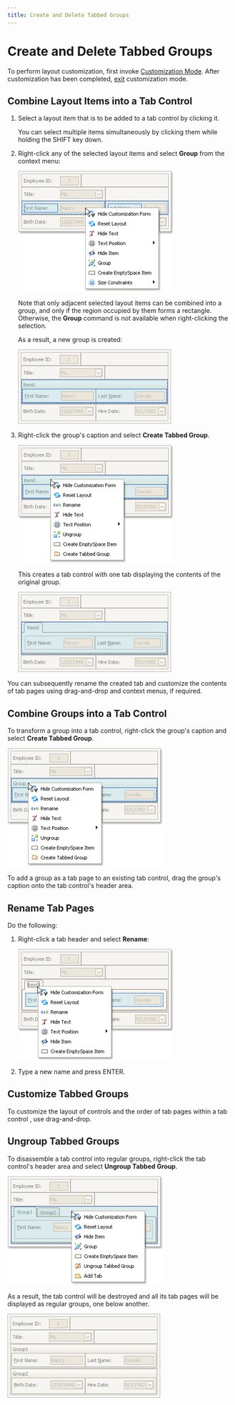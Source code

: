 ```yaml
---
title: Create and Delete Tabbed Groups
---
```

# Create and Delete Tabbed Groups
To perform layout customization, first invoke [Customization Mode](start-layout-customization.md). After customization has been completed, [exit](finish-layout-customization.md) customization mode.

## Combine Layout Items into a Tab Control
1. Select a layout item that is to be added to a tab control by clicking it.
	
	You can select multiple items simultaneously by clicking them while holding the SHIFT key down.
2. Right-click any of the selected layout items and select **Group** from the context menu:
	
	![EU_XtraLayout_LayoutControl_SelectedItems_Menu](../../../images/img7643.png)
	
	Note that only adjacent selected layout items can be combined into a group, and only if the region occupied by them forms a rectangle. Otherwise, the **Group** command is not available when right-clicking the selection.
	
	As a result, a new group is created:
	
	![EU_XtraLayout_LayoutControl_NewGroup](../../../images/img7647.png)
3. Right-click the group's caption and select **Create Tabbed Group**.
	
	![EU_XtraLayout_LayoutControl_NewGroup_ContextMenu](../../../images/img7649.png)
	
	This creates a tab control with one tab displaying the contents of the original group.
	
	![EU_XtraLayout_LayoutControl_NewGroup_NewTabbedGroup](../../../images/img7650.png)

You can subsequently rename the created tab and customize the contents of tab pages using drag-and-drop and context menus, if required.

## Combine Groups into a Tab Control
To transform a group into a tab control, right-click the group's caption and select **Create Tabbed Group**.

![EU_XtraLayout_LayoutControl_Group_ContextMenu](../../../images/img7648.png)

To add a group as a tab page to an existing tab control, drag the group's caption onto the tab control's header area.

## Rename Tab Pages
Do the following:
1. Right-click a tab header and select **Rename**:
	
	![EU_XtraLayout_LayoutControl_NewTab_ContextMenu](../../../images/img7651.png)
2. Type a new name and press ENTER.

## Customize Tabbed Groups
To customize the layout of controls and the order of tab pages within a tab control , use drag-and-drop.

## Ungroup Tabbed Groups
To disassemble a tab control into regular groups, right-click the tab control's header area and select **Ungroup Tabbed Group**.

![EU_XtraLayout_LayoutControl_TabbedGroup_ContextMenu](../../../images/img7652.png)

As a result, the tab control will be destroyed and all its tab pages will be displayed as regular groups, one below another.

![EU_XtraLayout_LayoutControl_TabbedGroup_Disassemble](../../../images/img7653.png)